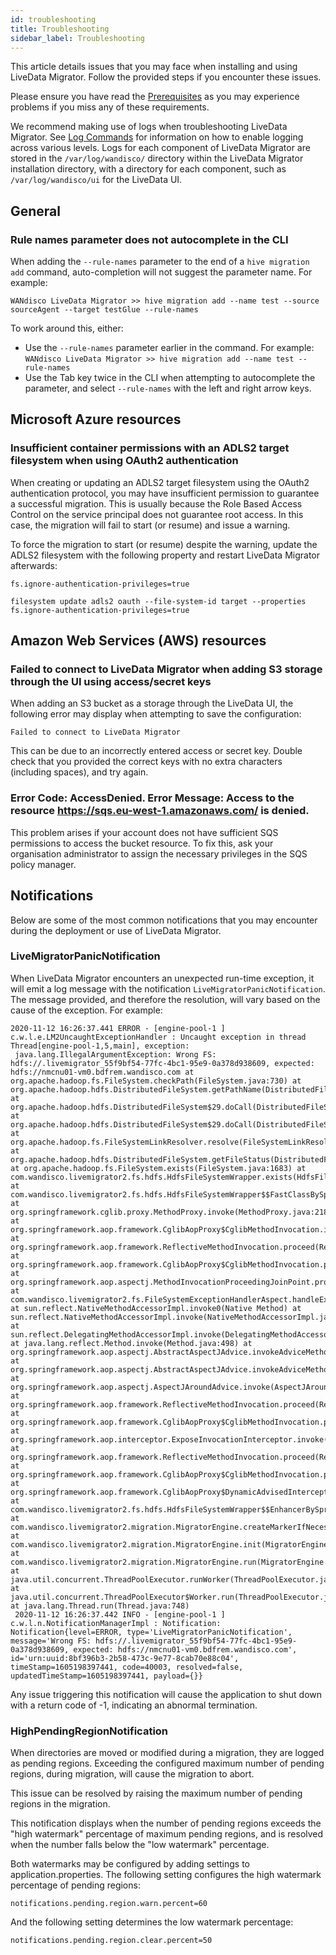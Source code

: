 ```yaml
---
id: troubleshooting
title: Troubleshooting
sidebar_label: Troubleshooting
---
```



This article details issues that you may face when installing and using LiveData Migrator. Follow the provided steps if you encounter these issues.

Please ensure you have read the [Prerequisites](./prereqs.md) as you may experience problems if you miss any of these requirements.

We recommend making use of logs when troubleshooting LiveData Migrator. See [Log Commands](./command-reference.md#log-commands) for information on how to enable logging across various levels. Logs for each component of LiveData Migrator are stored in the `/var/log/wandisco/` directory within the LiveData Migrator installation directory, with a directory for each component, such as `/var/log/wandisco/ui` for the LiveData UI.

## General

### Rule names parameter does not autocomplete in the CLI

When adding the `--rule-names` parameter to the end of a `hive migration add` command, auto-completion will not suggest the parameter name. For example:

```text title="Example"
WANdisco LiveData Migrator >> hive migration add --name test --source sourceAgent --target testGlue --rule-names
```

To work around this, either:

* Use the `--rule-names` parameter earlier in the command. For example: `WANdisco LiveData Migrator >> hive migration add --name test --rule-names`
* Use the Tab key twice in the CLI when attempting to autocomplete the parameter, and select `--rule-names` with the left and right arrow keys.

## Microsoft Azure resources

### Insufficient container permissions with an ADLS2 target filesystem when using OAuth2 authentication

When creating or updating an ADLS2 target filesystem using the OAuth2 authentication protocol, you may have insufficient permission to guarantee a successful migration. This is usually because the Role Based Access Control on the service principal does not guarantee root access. In this case, the migration will fail to start (or resume) and issue a warning.

To force the migration to start (or resume) despite the warning, update the ADLS2 filesystem with the following property and restart LiveData Migrator afterwards:

```text title="Property"
fs.ignore-authentication-privileges=true
```

```text title="Example Usage"
filesystem update adls2 oauth --file-system-id target --properties fs.ignore-authentication-privileges=true
```

## Amazon Web Services (AWS) resources

### Failed to connect to LiveData Migrator when adding S3 storage through the UI using access/secret keys

When adding an S3 bucket as a storage through the LiveData UI, the following error may display when attempting to save the configuration:

`Failed to connect to LiveData Migrator`

This can be due to an incorrectly entered access or secret key. Double check that you provided the correct keys with no extra characters (including spaces), and try again.

### Error Code: AccessDenied. Error Message: Access to the resource https://sqs.eu-west-1.amazonaws.com/ is denied.

This problem arises if your account does not have sufficient SQS permissions to access the bucket resource. To fix this, ask your organisation administrator to assign the necessary privileges in the SQS policy manager.

## Notifications

Below are some of the most common notifications that you may encounter during the deployment or use of LiveData Migrator.

### LiveMigratorPanicNotification

When LiveData Migrator encounters an unexpected run-time exception, it will emit a log message with the notification `LiveMigratorPanicNotification`. The message provided, and therefore the resolution, will vary based on the cause of the exception. For example:

```text title="Example"
2020-11-12 16:26:37.441 ERROR - [engine-pool-1 ] c.w.l.e.LM2UncaughtExceptionHandler : Uncaught exception in thread Thread[engine-pool-1,5,main], exception:
 java.lang.IllegalArgumentException: Wrong FS: hdfs://.livemigrator_55f9bf54-77fc-4bc1-95e9-0a378d938609, expected: hdfs://nmcnu01-vm0.bdfrem.wandisco.com at org.apache.hadoop.fs.FileSystem.checkPath(FileSystem.java:730) at org.apache.hadoop.hdfs.DistributedFileSystem.getPathName(DistributedFileSystem.java:233) at org.apache.hadoop.hdfs.DistributedFileSystem$29.doCall(DistributedFileSystem.java:1576) at org.apache.hadoop.hdfs.DistributedFileSystem$29.doCall(DistributedFileSystem.java:1573) at org.apache.hadoop.fs.FileSystemLinkResolver.resolve(FileSystemLinkResolver.java:81) at org.apache.hadoop.hdfs.DistributedFileSystem.getFileStatus(DistributedFileSystem.java:1588) at org.apache.hadoop.fs.FileSystem.exists(FileSystem.java:1683) at com.wandisco.livemigrator2.fs.hdfs.HdfsFileSystemWrapper.exists(HdfsFileSystemWrapper.java:154) at com.wandisco.livemigrator2.fs.hdfs.HdfsFileSystemWrapper$$FastClassBySpringCGLIB$$c15450b.invoke(<generated>) at org.springframework.cglib.proxy.MethodProxy.invoke(MethodProxy.java:218) at org.springframework.aop.framework.CglibAopProxy$CglibMethodInvocation.invokeJoinpoint(CglibAopProxy.java:771) at org.springframework.aop.framework.ReflectiveMethodInvocation.proceed(ReflectiveMethodInvocation.java:163) at org.springframework.aop.framework.CglibAopProxy$CglibMethodInvocation.proceed(CglibAopProxy.java:749) at org.springframework.aop.aspectj.MethodInvocationProceedingJoinPoint.proceed(MethodInvocationProceedingJoinPoint.java:88) at com.wandisco.livemigrator2.fs.FileSystemExceptionHandlerAspect.handleException(FileSystemExceptionHandlerAspect.java:19) at sun.reflect.NativeMethodAccessorImpl.invoke0(Native Method) at sun.reflect.NativeMethodAccessorImpl.invoke(NativeMethodAccessorImpl.java:62) at sun.reflect.DelegatingMethodAccessorImpl.invoke(DelegatingMethodAccessorImpl.java:43) at java.lang.reflect.Method.invoke(Method.java:498) at org.springframework.aop.aspectj.AbstractAspectJAdvice.invokeAdviceMethodWithGivenArgs(AbstractAspectJAdvice.java:644) at org.springframework.aop.aspectj.AbstractAspectJAdvice.invokeAdviceMethod(AbstractAspectJAdvice.java:633) at org.springframework.aop.aspectj.AspectJAroundAdvice.invoke(AspectJAroundAdvice.java:70) at org.springframework.aop.framework.ReflectiveMethodInvocation.proceed(ReflectiveMethodInvocation.java:186) at org.springframework.aop.framework.CglibAopProxy$CglibMethodInvocation.proceed(CglibAopProxy.java:749) at org.springframework.aop.interceptor.ExposeInvocationInterceptor.invoke(ExposeInvocationInterceptor.java:95) at org.springframework.aop.framework.ReflectiveMethodInvocation.proceed(ReflectiveMethodInvocation.java:186) at org.springframework.aop.framework.CglibAopProxy$CglibMethodInvocation.proceed(CglibAopProxy.java:749) at org.springframework.aop.framework.CglibAopProxy$DynamicAdvisedInterceptor.intercept(CglibAopProxy.java:691) at com.wandisco.livemigrator2.fs.hdfs.HdfsFileSystemWrapper$$EnhancerBySpringCGLIB$$57c6ec3a.exists(<generated>) at com.wandisco.livemigrator2.migration.MigratorEngine.createMarkerIfNecesssary(MigratorEngine.java:959) at com.wandisco.livemigrator2.migration.MigratorEngine.init(MigratorEngine.java:211) at com.wandisco.livemigrator2.migration.MigratorEngine.run(MigratorEngine.java:304) at java.util.concurrent.ThreadPoolExecutor.runWorker(ThreadPoolExecutor.java:1149) at java.util.concurrent.ThreadPoolExecutor$Worker.run(ThreadPoolExecutor.java:624) at java.lang.Thread.run(Thread.java:748)
 2020-11-12 16:26:37.442 INFO - [engine-pool-1 ] c.w.l.n.NotificationManagerImpl : Notification: Notification{level=ERROR, type='LiveMigratorPanicNotification', message='Wrong FS: hdfs://.livemigrator_55f9bf54-77fc-4bc1-95e9-0a378d938609, expected: hdfs://nmcnu01-vm0.bdfrem.wandisco.com', id='urn:uuid:8bf396b3-2b58-473c-9e77-8cab70e88c04', timeStamp=1605198397441, code=40003, resolved=false, updatedTimeStamp=1605198397441, payload={}}
 ```

Any issue triggering this notification will cause the application to shut down with a return code of -1, indicating an abnormal termination.

### HighPendingRegionNotification

When directories are moved or modified during a migration, they are logged as pending regions. Exceeding the configured maximum number of pending regions, during migration, will cause the migration to abort.

This issue can be resolved by raising the maximum number of pending regions in the migration.

This notification displays when the number of pending regions exceeds the "high watermark" percentage of maximum pending regions, and is resolved when the number falls below the "low watermark" percentage.

Both watermarks may be configured by adding settings to application.properties. The following setting configures the high watermark percentage of pending regions:

```text title="Example"
notifications.pending.region.warn.percent=60
```

And the following setting determines the low watermark percentage:

```text title="Example"
notifications.pending.region.clear.percent=50
```
